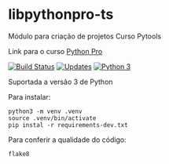 # libpythonpro-ts
Módulo para criação de projetos Curso Pytools

Link para o curso [Python Pro](https://python.pro.br/)

[![Build Status](https://travis-ci.org/thiagomsales/libpythonpro.svg?branch=main)](https://travis-ci.org/thiagomsales/libpythonpro)
[![Updates](https://pyup.io/repos/github/thiagomsales/libpythonpro/shield.svg)](https://pyup.io/repos/github/thiagomsales/libpythonpro/)
[![Python 3](https://pyup.io/repos/github/thiagomsales/libpythonpro/python-3-shield.svg)](https://pyup.io/repos/github/thiagomsales/libpythonpro/)

Suportada a versão 3 de Python

Para instalar: 

```Console
python3 -m venv .venv
source .venv/bin/activate
pip instal -r requirements-dev.txt
```
Para conferir a qualidade do código:

```console
flake8

```